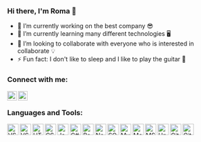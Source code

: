 ### Hi there, I'm Roma 👋

- 🔭 I’m currently working on the best company 😎
- 🌱 I’m currently learning many different technologies 🖥️
- 👯 I’m looking to collaborate with everyone who is interested in collaborate 💡
- ⚡ Fun fact: I don't like to sleep and I like to play the guitar 🎸

### Connect with me:

[<img align="left" alt="Kolorsik | LinkedIn" width="22px" src="https://cdn.jsdelivr.net/npm/simple-icons@v3/icons/linkedin.svg" />][linkedin]
[<img align="left" alt="Kolorsik | Instagram" width="22px" src="https://cdn.jsdelivr.net/npm/simple-icons@v3/icons/instagram.svg" />][instagram]

<br />

### Languages and Tools:

[<img align="left" alt="VSCode" width="26px" src="https://user-images.githubusercontent.com/43007323/105631917-deef5e80-5e61-11eb-9239-5762733aabb0.png" />][vscode]
[<img align="left" alt="VS" width="26px" src="https://cdn.worldvectorlogo.com/logos/visual-studio-2013.svg" />][vs]
[<img align="left" alt="HTML5" width="26px" src="https://user-images.githubusercontent.com/43007323/105617744-b2036300-5df1-11eb-97e6-b9ed0e97d390.png" />][html]
[<img align="left" alt="CSS3" width="26px" src="https://user-images.githubusercontent.com/43007323/105617791-2b02ba80-5df2-11eb-8ee9-0facf0733adc.png" />][css]
[<img align="left" alt="JavaScript" width="26px" src="https://user-images.githubusercontent.com/43007323/105617815-59809580-5df2-11eb-9534-0ee1ada3f731.png" />][js]
[<img align="left" alt="C#" width="26px" src="https://user-images.githubusercontent.com/43007323/105618133-065c1200-5df5-11eb-8c8d-0ce050acdc8c.png" />][c#]
[<img align="left" alt="React" width="26px" src="https://user-images.githubusercontent.com/43007323/105617829-87fe7080-5df2-11eb-9dcf-52c0341b98f3.png" />][react]
[<img align="left" alt="Node.js" width="26px" src="https://user-images.githubusercontent.com/43007323/105617842-aa908980-5df2-11eb-8a5a-be443ba411fb.png" />][node]
[<img align="left" alt="SQL" width="26px" src="https://user-images.githubusercontent.com/43007323/105617864-f5aa9c80-5df2-11eb-9faf-b6ecf7aee70d.png" />][sql]
[<img align="left" alt="MySQL" width="26px" src="https://user-images.githubusercontent.com/43007323/105617906-5df97e00-5df3-11eb-880d-bf6fcf189120.png" />][mysql]
[<img align="left" alt="MongoDB" width="26px" src="https://user-images.githubusercontent.com/43007323/105617949-900ae000-5df3-11eb-8284-e688520d63ae.png" />][mongo]
[<img align="left" alt="MSSQL" width="26px" src="https://user-images.githubusercontent.com/43007323/105618016-06a7dd80-5df4-11eb-996d-62bad8bf2c63.png" />][mssql]
[<img align="left" alt="Unity" width="26px" src="https://user-images.githubusercontent.com/43007323/105618115-c8f78480-5df4-11eb-916c-9c177e409f75.png" />][unity]
[<img align="left" alt="Git" width="26px" src="https://user-images.githubusercontent.com/43007323/105618069-64d4c080-5df4-11eb-83b2-f416a350d702.png" />][git]
[<img align="left" alt="GitHub" width="26px" src="https://user-images.githubusercontent.com/43007323/105618081-7e760800-5df4-11eb-8108-25f99cde9e9a.png" />][github]

<br />
<br />

[html]: https://developer.mozilla.org/en-US/docs/Learn/HTML
[css]: https://developer.mozilla.org/en-US/docs/Web/CSS
[js]: https://developer.mozilla.org/en-US/docs/Web/JavaScript
[c#]: https://docs.microsoft.com/en-us/dotnet/csharp/
[vscode]: https://code.visualstudio.com/
[vs]: https://visualstudio.microsoft.com/
[react]: https://reactjs.org/
[node]: https://nodejs.org/en/
[sql]: https://www.w3schools.com/sql/sql_intro.asp
[mysql]: https://www.mysql.com/
[mongo]: https://www.mongodb.com/
[mssql]: https://www.microsoft.com/en-us/sql-server
[unity]: https://unity.com/
[git]: https://git-scm.com/
[github]: https://github.com/
[instagram]: https://www.instagram.com/roman_kukla
[linkedin]: https://www.linkedin.com/in/roman-kuk/
